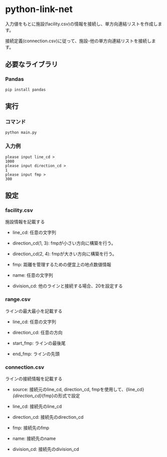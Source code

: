# python-link-net

入力値をもとに施設(facility.csv)の情報を接続し、単方向連結リストを作成します。

接続定義(connection.csv)に従って、施設-他の単方向連結リストを接続します。


## 必要なライブラリ

### Pandas

~~~
pip install pandas
~~~


## 実行

### コマンド

~~~
python main.py
~~~

### 入力例

~~~
please input line_cd >
1000
please input direction_cd >
1
please input fmp >
300
~~~

## 設定

### facility.csv

施設情報を記載する

- line_cd: 任意の文字列

- direction_cd(1, 3): fmpが小さい方向に構築を行う。

- direction_cd(2, 4): fmpが大きい方向に構築を行う。

- fmp: 距離を管理するための便宜上の地点数値情報

- name: 任意の文字列

- division_cd: 他のラインと接続する場合、20を設定する

### range.csv

ラインの最大最小を記載する

- line_cd: 任意の文字列

- direction_cd: 任意の方向

- start_fmp: ラインの最後尾

- end_fmp: ラインの先頭

### connection.csv

ラインの接続情報を記載する

- source: 接続元のline_cd, direction_cd, fmpを使用して、{line_cd}_{direction_cd}_{fmp}の形式で設定

- line_cd: 接続先のline_cd

- direction_cd: 接続先のdirection_cd

- fmp: 接続先のfmp

- name: 接続先のname

- division_cd: 接続先のdivision_cd


